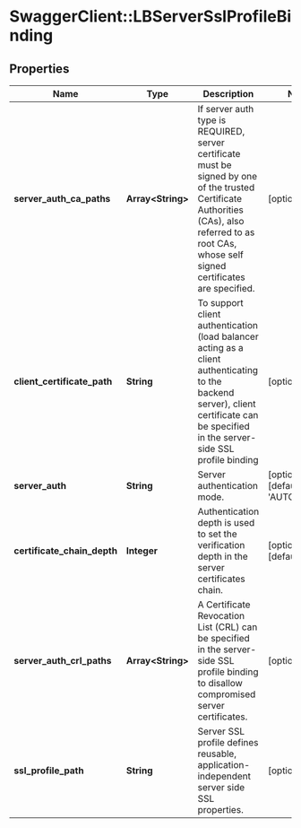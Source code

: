 # SwaggerClient::LBServerSslProfileBinding

## Properties
Name | Type | Description | Notes
------------ | ------------- | ------------- | -------------
**server_auth_ca_paths** | **Array&lt;String&gt;** | If server auth type is REQUIRED, server certificate must be signed by one of the trusted Certificate Authorities (CAs), also referred to as root CAs, whose self signed certificates are specified.  | [optional] 
**client_certificate_path** | **String** | To support client authentication (load balancer acting as a client authenticating to the backend server), client certificate can be specified in the server-side SSL profile binding  | [optional] 
**server_auth** | **String** | Server authentication mode. | [optional] [default to &#39;AUTO_APPLY&#39;]
**certificate_chain_depth** | **Integer** | Authentication depth is used to set the verification depth in the server certificates chain.  | [optional] [default to 3]
**server_auth_crl_paths** | **Array&lt;String&gt;** | A Certificate Revocation List (CRL) can be specified in the server-side SSL profile binding to disallow compromised server certificates.  | [optional] 
**ssl_profile_path** | **String** | Server SSL profile defines reusable, application-independent server side SSL properties.  | [optional] 


